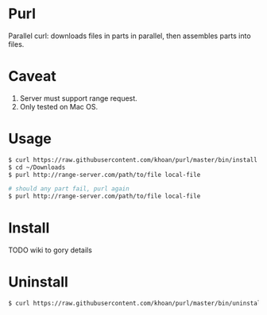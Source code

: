 # Purl

Parallel curl: downloads files in parts in parallel, then assembles parts into files.

# Caveat

1. Server must support range request.
2. Only tested on Mac OS.

# Usage

```sh
$ curl https://raw.githubusercontent.com/khoan/purl/master/bin/install | sh
$ cd ~/Downloads
$ purl http://range-server.com/path/to/file local-file

# should any part fail, purl again
$ purl http://range-server.com/path/to/file local-file
```

# Install

TODO wiki to gory details

# Uninstall

```sh
$ curl https://raw.githubusercontent.com/khoan/purl/master/bin/uninstall | sh
```
